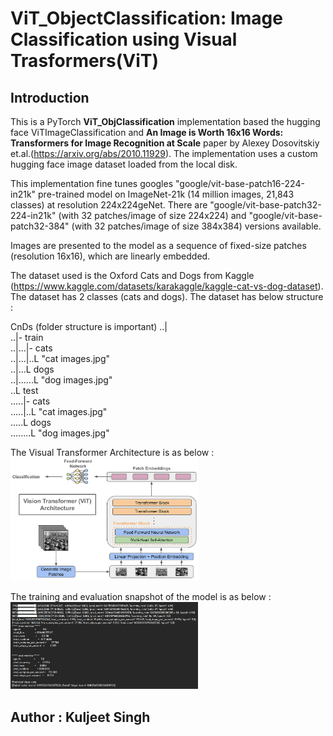 # ViT_ObjectClassification: Image Classification using Visual Trasformers(ViT)

## Introduction


This is a PyTorch **ViT_ObjClassification** implementation based the hugging face ViTImageClassification and **An Image is Worth 16x16 Words: Transformers for Image Recognition at Scale** paper by Alexey Dosovitskiy et.al.(https://arxiv.org/abs/2010.11929). The implementation uses a custom hugging face image dataset loaded from the local disk.

This implementation fine tunes googles "google/vit-base-patch16-224-in21k" pre-trained model on ImageNet-21k (14 million images, 21,843 classes) at resolution 224x224geNet. There are "google/vit-base-patch32-224-in21k" (with 32 patches/image of size 224x224) and "google/vit-base-patch32-384" (with 32 patches/image of size 384x384) versions available. 

Images are presented to the model as a sequence of fixed-size patches (resolution 16x16), which are linearly embedded.

The dataset used is the Oxford Cats and Dogs from Kaggle (https://www.kaggle.com/datasets/karakaggle/kaggle-cat-vs-dog-dataset). The dataset has 2 classes (cats and dogs). The dataset has below structure :

CnDs  (folder structure is important)
..|  
..|- train  
..|...|- cats  
..|...|..L "cat images.jpg"  
..|...L dogs  
..|......L "dog images.jpg"  
..L test  
.....|- cats  
.....|..L "cat images.jpg"  
.....L dogs  
........L "dog images.jpg"  

The Visual Transformer Architecture is as below :  
<img src="ViT_Architecture.png" width="300">   

The training and evaluation snapshot of the model is as below :  
<img src="Snapshot.png" width="300">   


## Author : Kuljeet Singh